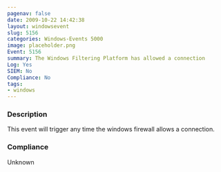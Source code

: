 ```yaml
---
pagenav: false
date: 2009-10-22 14:42:38
layout: windowsevent
slug: 5156
categories: Windows-Events 5000
image: placeholder.png
Event: 5156
summary: The Windows Filtering Platform has allowed a connection
Log: Yes
SIEM: No
Compliance: No
tags:
- windows
---
```


### Description

This event will trigger any time the windows firewall allows a connection. 

### Compliance
Unknown